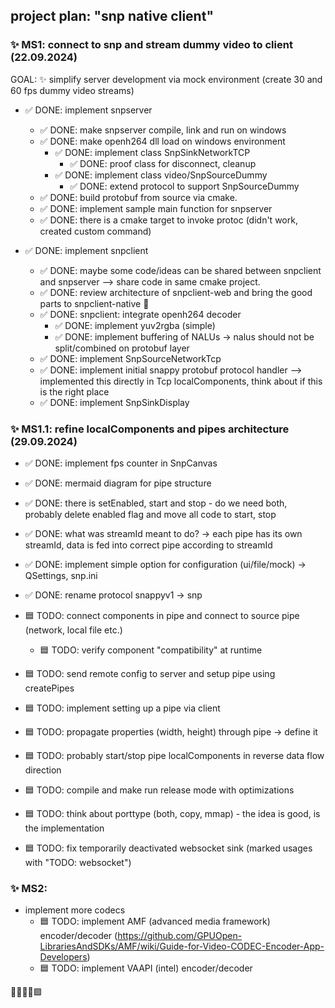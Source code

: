 ## project plan: "snp native client"

### ✨ MS1: connect to snp and stream dummy video to client (22.09.2024)  

GOAL: ✨ simplify server development via mock environment (create 30 and 60 fps dummy video streams)

* ✅ DONE: implement snpserver
  * ✅ DONE: make snpserver compile, link and run on windows
  * ✅ DONE: make openh264 dll load on windows environment  
    * ✅ DONE: implement class SnpSinkNetworkTCP
      * ✅ DONE: proof class for disconnect, cleanup  
    * ✅ DONE: implement class video/SnpSourceDummy  
      * ✅ DONE: extend protocol to support SnpSourceDummy 
  * ✅ DONE: build protobuf from source via cmake.
  * ✅ DONE: implement sample main function for snpserver
  * ✅ DONE: there is a cmake target to invoke protoc (didn't work, created custom command)
  
* ✅ DONE: implement snpclient
  * ✅ DONE: maybe some code/ideas can be shared between snpclient and snpserver
    --> share code in same cmake project.
  * ✅ DONE: review architecture of snpclient-web and bring the good parts to snpclient-native 🚀
  * ✅ DONE: snpclient: integrate openh264 decoder 
    * ✅ DONE: implement yuv2rgba (simple)
    * ✅ DONE: implement buffering of NALUs -> nalus should not be split/combined on protobuf layer
  * ✅ DONE: implement SnpSourceNetworkTcp
  * ✅ DONE: implement initial snappy protobuf protocol handler 
       --> implemented this directly in Tcp localComponents, think about if this is the right place
  * ✅ DONE: implement SnpSinkDisplay

### ✨ MS1.1: refine localComponents and pipes architecture (29.09.2024)
  * ✅ DONE: implement fps counter in SnpCanvas
  * ✅ DONE: mermaid diagram for pipe structure 
  * ✅ DONE: there is setEnabled, start and stop - do we need both, probably delete enabled flag
             and move all code to start, stop
  * ✅ DONE: what was streamId meant to do? -> each pipe has its own streamId, data is 
             fed into correct pipe according to streamId
  * ✅ DONE: implement simple option for configuration (ui/file/mock) -> QSettings, snp.ini
  * ✅ DONE: rename protocol snappyv1 -> snp

  * 🟦 TODO: connect components in pipe and connect to source pipe (network, local file etc.)
    * 🟦 TODO: verify component "compatibility" at runtime
  * 🟦 TODO: send remote config to server and setup pipe using createPipes
  * 🟦 TODO: implement setting up a pipe via client
   
  * 🟦 TODO: propagate properties (width, height) through pipe -> define it 
  * 🟦 TODO: probably start/stop pipe localComponents in reverse data flow direction


  * 🟦 TODO: compile and make run release mode with optimizations 
  * 🟦 TODO: think about porttype (both, copy, mmap) - the idea is good, is the implementation 
  * 🟦 TODO: fix temporarily deactivated websocket sink (marked usages with "TODO: websocket") 

### ✨ MS2:
* implement more codecs
  * 🟦 TODO: implement AMF (advanced media framework) encoder/decoder (https://github.com/GPUOpen-LibrariesAndSDKs/AMF/wiki/Guide-for-Video-CODEC-Encoder-App-Developers)
  * 🟦 TODO: implement VAAPI (intel) encoder/decoder

🔲✅❎❌🟩